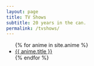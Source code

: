 ```yaml
---
layout: page
title: TV Shows
subtitle: 20 years in the can.
permalink: /tvshows/
---
```


<ul>
{% for anime in site.anime %}
  <li>
    <a href="{{ anime.external_url }}">{{ anime.title }}</a>
  </li>
{% endfor %}
</ul>
